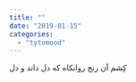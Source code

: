```yaml
---
title: ""
date: "2019-01-15"
categories: 
  - "tytomood"
---
```


کِشم آن رنج روانکاه که دل داند و دل
